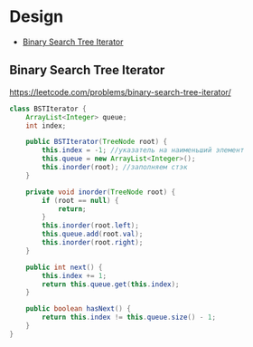 # Design

+ [Binary Search Tree Iterator](#binary-search-tree-iterator)

## Binary Search Tree Iterator

https://leetcode.com/problems/binary-search-tree-iterator/

```java
class BSTIterator {
    ArrayList<Integer> queue;
    int index;

    public BSTIterator(TreeNode root) {
        this.index = -1; //указатель на наименьший элемент
        this.queue = new ArrayList<Integer>();
        this.inorder(root); //заполняем стэк
    }

    private void inorder(TreeNode root) {
        if (root == null) {
            return;
        }
        this.inorder(root.left);
        this.queue.add(root.val);
        this.inorder(root.right);
    }

    public int next() {
        this.index += 1;
        return this.queue.get(this.index);
    }

    public boolean hasNext() {
        return this.index != this.queue.size() - 1;
    }
}

```